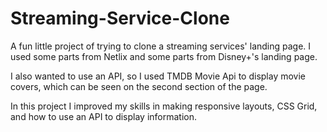 # Streaming-Service-Clone

A fun little project of trying to clone a streaming services' landing page. I used some parts from Netlix and some parts from Disney+'s landing page. 

I also wanted to use an API, so I used TMDB Movie Api to display movie covers, which can be seen on the second section of the page. 

In this project I improved my skills in making responsive layouts, CSS Grid, and how to use an API to display information. 
